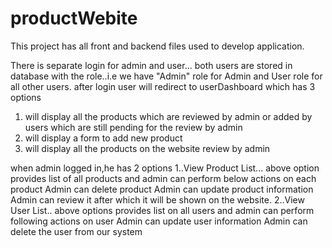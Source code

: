# productWebite

This project has all front and backend files used to develop application.

There is separate login for admin and user... both users are stored in database with the role..i.e we have "Admin" role for Admin and User role for all other users.
after login user will redirect to userDashboard which has 3 options 

1. will display all the products which are reviewed by admin or added by users which are still pending for the review by admin
2. will display a form to add new product
3. will display all the products on the website review by admin

when admin logged in,he has 2 options
1..View Product List...
    above option provides list of all products and admin can perform below actions on each product
    Admin can delete product
    Admin can update product information
    Admin can review it after which it will be shown on the website.
2..View User List..
    above options provides list on all users and admin can perform following actions on user
    Admin can update user information
    Admin can delete the user from our system
